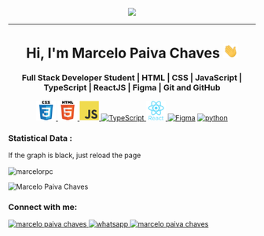 <p align="center">
  <img src="https://github.com/thompsonemerson/thompsonemerson/raw/master/cover-thompson.png" height="200"/>
</p>
<hr>
<h1 align="center">Hi, I'm Marcelo Paiva Chaves <img src="https://raw.githubusercontent.com/ABSphreak/ABSphreak/master/gifs/Hi.gif" width="30px"></h1>
<h3 align="center">Full Stack Developer Student | HTML | CSS | JavaScript | TypeScript | ReactJS | Figma | Git and GitHub</h3>

<p align="center"> 
    <a href="https://www.cprogramming.com/" chools.com/css/" target="_blank" rel="noreferrer"> 
    <img src="https://raw.githubusercontent.com/devicons/devicon/master/icons/css3/css3-original-wordmark.svg" alt="css3" width="40" height="40" /> </a> 
    <a href="https://www.w3.org/html/" target="_blank" rel="noreferrer"> 
    <img src="https://raw.githubusercontent.com/devicons/devicon/master/icons/html5/html5-original-wordmark.svg" alt="html5" width="40" height="40" /> </a> 
    <a href="https://developer.mozilla.org/en-US/docs/Web/JavaScript" target="_blank" rel="noreferrer"> 
    <img src="https://raw.githubusercontent.com/devicons/devicon/master/icons/javascript/javascript-original.svg" alt="javascript" width="40" height="40" /> </a> 
    <a href="https://www.typescriptlang.org/" target="_blank" rel="noreferrer">
    <img src="https://user-images.githubusercontent.com/25181517/183890598-19a0ac2d-e88a-4005-a8df-1ee36782fde1.png" alt="TypeScript" width="40" height="40" /> </a>
    <a href="https://reactjs.org/" target="_blank" rel="noreferrer"> <img src="https://raw.githubusercontent.com/devicons/devicon/master/icons/react/react-original-wordmark.svg" alt="react" width="40" height="40"     /> </a> 
    <a href="https://www.figma.com/" target="_blank" rel="noreferrer">
    <img src="https://user-images.githubusercontent.com/25181517/189715289-df3ee512-6eca-463f-a0f4-c10d94a06b2f.png" alt="Figma" width="40" height="40"></a>
    <a href="https://github.com/" target="_blank" rel="noreferrer"> 
    <img src="https://user-images.githubusercontent.com/25181517/192108374-8da61ba1-99ec-41d7-80b8-fb2f7c0a4948.png" alt="python" width="40" height="40" /> </a>  
</p>    

<h3>Statistical Data :</h3><p>If the graph is black, just reload the page<p/>
<p><img align="center" src="https://github-readme-stats.vercel.app/api/top-langs?username=marcelorpc&show_icons=true&locale=en&bg_color=0d1117&text_color=ffffff&layout=compact" alt="marcelorpc" 
    bg_color=#808080/>
</p>
<p>
  <img alt="Marcelo Paiva Chaves" src="https://github-readme-streak-stats.herokuapp.com/?user=marcelorpc&theme=dark&hide_border=true" />
</p>

<h3 align="left">Connect with me:</h3>
<p align="left">
  <a href="https://www.linkedin.com/in/marcelorpc/" target="_blank"><img
      src="https://img.shields.io/badge/LinkedIn-0077B5?style=for-the-badge&logo=linkedin&logoColor=white"
      alt="marcelo paiva chaves" width="120" height="30"/>
  </a>
  <a href="https://wa.me/5521986960700" target="_blank"><img src="https://img.shields.io/badge/WhatsApp-25D366?style=for-the-badge&logo=whatsapp&logoColor=white" alt="whatsapp" width="120" height="30">
  </a>
  <a href="https://www.instagram.com/marcelorpc_fotografia/" target="_blank"><img src="https://img.shields.io/badge/Instagram-E4405F?style=for-the-badge&logo=instagram&logoColor=white" alt="marcelo paiva chaves"       width="130" height="30">
  </a>
</p>
